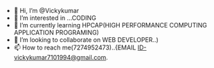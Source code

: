 - 👋 Hi, I’m @Vickykumar
- 👀 I’m interested in ...CODING
- 🌱 I’m currently learning HPCAP(HIGH PERFORMANCE COMPUTING  APPLICATION PROGRAMING)
- 💞️ I’m looking to collaborate on WEB DEVELOPER..)
- 📫 How to reach me(7274952473)..{EMAIL ID-vickykumar7101994@gmail.com.

<!---
Vickykumar07101994/Vickykumar07101994 is a ✨ special ✨ repository because its `README.md` (this file) appears on your GitHub profile.
You can click the Preview link to take a look at your changes.
--->
